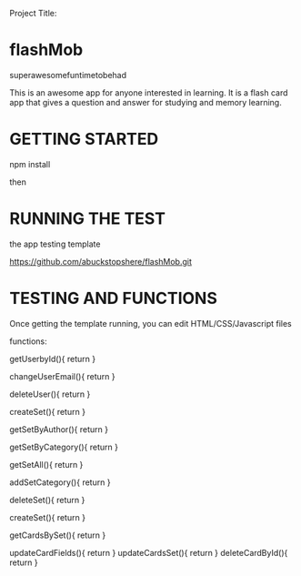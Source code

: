 Project Title:
# flashMob
superawesomefuntimetobehad

This is an awesome app for anyone interested in learning.  It is a flash card app that gives a question and answer for studying and memory learning.  

# GETTING STARTED

npm install

then 

# RUNNING THE TEST

the app testing template 

https://github.com/abuckstopshere/flashMob.git


# TESTING AND FUNCTIONS

Once getting the template running, you can edit HTML/CSS/Javascript files

functions:

getUserbyId(){
    return
}

changeUserEmail(){
    return
}

deleteUser(){
    return
}

createSet(){
    return
}

getSetByAuthor(){
    return
}

getSetByCategory(){
    return
}

getSetAll(){
    return
}

addSetCategory(){
    return
}

deleteSet(){
    return
}

createSet(){
    return
}

getCardsBySet(){
    return
}

updateCardFields(){
    return
}
updateCardsSet(){
    return
}
deleteCardById(){
    return
}